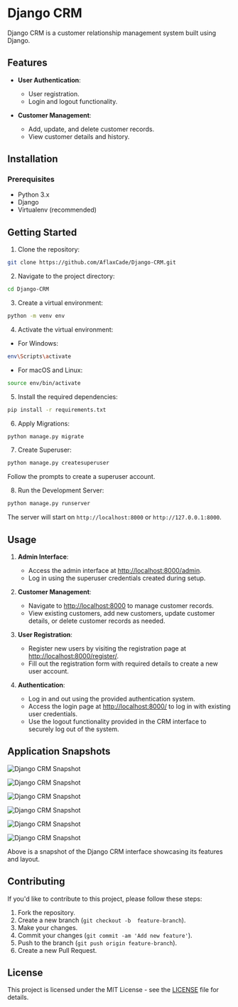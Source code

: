 # Django CRM

Django CRM is a customer relationship management system built using Django.

## Features

- **User Authentication**:
  - User registration.
  - Login and logout functionality.

- **Customer Management**:
  - Add, update, and delete customer records.
  - View customer details and history.

## Installation

### Prerequisites

- Python 3.x
- Django
- Virtualenv (recommended)

## Getting Started

1. Clone the repository:

```bash
git clone https://github.com/AflaxCade/Django-CRM.git
```

2. Navigate to the project directory:

```bash
cd Django-CRM
```


3. Create a virtual environment:

```bash
python -m venv env
```

4. Activate the virtual environment:

- For Windows:

```bash
env\Scripts\activate
```

- For macOS and Linux:

```bash
source env/bin/activate
```

5. Install the required dependencies:

```bash
pip install -r requirements.txt
```

6. Apply Migrations:

```bash
python manage.py migrate
```

7. Create Superuser:

```bash
python manage.py createsuperuser
```

Follow the prompts to create a superuser account.

8. Run the Development Server:

```bash
python manage.py runserver
```

The server will start on `http://localhost:8000` or `http://127.0.0.1:8000`.

## Usage

1. **Admin Interface**:
   - Access the admin interface at [http://localhost:8000/admin](http://localhost:8000/admin).
   - Log in using the superuser credentials created during setup.

2. **Customer Management**:
   - Navigate to [http://localhost:8000](http://localhost:8000) to manage customer records.
   - View existing customers, add new customers, update customer details, or delete customer records as needed.

3. **User Registration**:
   - Register new users by visiting the registration page at [http://localhost:8000/register/](http://localhost:8000/register/).
   - Fill out the registration form with required details to create a new user account.

4. **Authentication**:
   - Log in and out using the provided authentication system.
   - Access the login page at [http://localhost:8000/](http://localhost:8000) to log in with existing user credentials.
   - Use the logout functionality provided in the CRM interface to securely log out of the system.

## Application Snapshots

![Django CRM Snapshot](https://github.com/AflaxCade/Django-CRM/blob/main/Screenshot%201.png)

![Django CRM Snapshot](https://github.com/AflaxCade/Django-CRM/blob/main/Screenshot%202.png)

![Django CRM Snapshot](https://github.com/AflaxCade/Django-CRM/blob/main/Screenshot%203.png)

![Django CRM Snapshot](https://github.com/AflaxCade/Django-CRM/blob/main/Screenshot%204.png)

![Django CRM Snapshot](https://github.com/AflaxCade/Django-CRM/blob/main/Screenshot%205.png)

![Django CRM Snapshot](https://github.com/AflaxCade/Django-CRM/blob/main/Screenshot%206.png)

Above is a snapshot of the Django CRM interface showcasing its features and layout.

## Contributing

If you'd like to contribute to this project, please follow these steps:

1. Fork the repository.
2. Create a new branch (`git checkout -b  feature-branch`).
3. Make your changes.
4. Commit your changes (`git commit -am 'Add new feature'`).
5. Push to the branch (`git push origin feature-branch`).
6. Create a new Pull Request.

## License
This project is licensed under the MIT License - see the [LICENSE](LICENSE) file for details.

